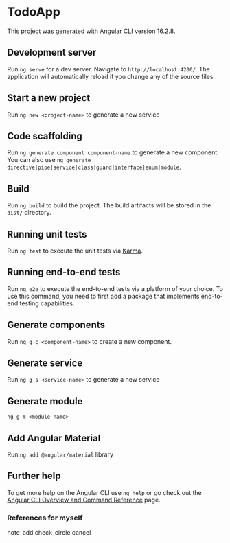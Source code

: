 # TodoApp

This project was generated with [Angular CLI](https://github.com/angular/angular-cli) version 16.2.8.

## Development server

Run `ng serve` for a dev server. Navigate to `http://localhost:4200/`. The application will automatically reload if you change any of the source files.

## Start a new project
Run `ng new <project-name>` to generate a new service

## Code scaffolding

Run `ng generate component component-name` to generate a new component. You can also use `ng generate directive|pipe|service|class|guard|interface|enum|module`.

## Build

Run `ng build` to build the project. The build artifacts will be stored in the `dist/` directory.

## Running unit tests

Run `ng test` to execute the unit tests via [Karma](https://karma-runner.github.io).

## Running end-to-end tests

Run `ng e2e` to execute the end-to-end tests via a platform of your choice. To use this command, you need to first add a package that implements end-to-end testing capabilities.

## Generate components
Run `ng g c <component-name>` to create a new component.

## Generate service 
Run `ng g s <service-name>` to generate a new service

## Generate module
`ng g m <module-name>`

## Add Angular Material
Run `ng add @angular/material` library

## Further help

To get more help on the Angular CLI use `ng help` or go check out the [Angular CLI Overview and Command Reference](https://angular.io/cli) page.



### References for myself
<mat-icon>note_add</mat-icon>
<mat-icon>check_circle</mat-icon>
<mat-icon>cancel</mat-icon>

